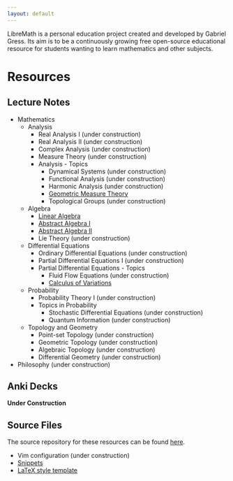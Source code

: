 ```yaml
---
layout: default
---
```


LibreMath is a personal education project created and developed by Gabriel Gress. Its aim is to be a continuously growing free open-source educational resource for students wanting to learn mathematics and other subjects.

# Resources

## Lecture Notes
- Mathematics
  - Analysis
    - Real Analysis I (under construction)
    - Real Analysis II (under construction)
    - Complex Analysis (under construction)
    - Measure Theory (under construction)
    - Analysis - Topics
      - Dynamical Systems (under construction)
      - Functional Analysis (under construction)
      - Harmonic Analysis (under construction)
      - [Geometric Measure Theory](resources/GMT.pdf)
      - Topological Groups (under construction)
  - Algebra
    - [Linear Algebra](resources/LinearAlgebra.pdf)
    - [Abstract Algebra I](resources/AlgebraI.pdf)
    - [Abstract Algebra II](resources/AlgebraII.pdf)
    - Lie Theory (under construction)
  - Differential Equations
    - Ordinary Differential Equations (under construction)
    - Partial Differential Equations I (under construction)
    - Partial Differential Equations - Topics
      - Fluid Flow Equations (under construction)
      - [Calculus of Variations](resources/CoV.pdf)
  - Probability
    - Probability Theory I (under construction)
    - Topics in Probability
      - Stochastic Differential Equations (under construction)
      - Quantum Information (under construction)
  - Topology and Geometry
    - Point-set Topology (under construction)
    - Geometric Topology (under construction)
    - Algebraic Topology (under construction)
    - Differential Geometry (under construction)
- Philosophy (under construction)

## Anki Decks

**Under Construction**

## Source Files

The source repository for these resources can be found [here](https://github.com/gjgress/LibreMath).

- Vim configuration (under construction)
- [Snippets](https://github.com/gjgress/LibreMath/blob/main/Auxiliary%20Resources/snippets/tex.snippets)
- [LaTeX style template](https://github.com/gjgress/LibreMath/blob/main/Auxiliary%20Resources/texmf/tex/latex/notestemplate/notestemplate.sty)
